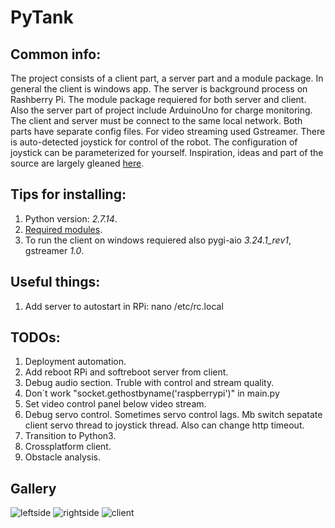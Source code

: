 # PyTank

## Common info:
The project consists of a client part, a server part and a module package.
In general the client is windows app. The server is background process on Rashberry Pi.
The module package requiered for both server and client.
Also the server part of project include ArduinoUno for charge monitoring.
The client and server must be connect to the same local network.
Both parts have separate config files. For video streaming used Gstreamer.
There is auto-detected joystick for control of the robot. The configuration of joystick can be parameterized for yourself.
Inspiration, ideas and part of the source are largely gleaned [here](https://habr.com/en/post/244407/).


## Tips for installing:
1. Python version: *2.7.14*.
2. [Required modules](../master/requirements.txt).
3. To run the client on windows requiered also pygi-aio *3.24.1_rev1*, gstreamer *1.0*.


## Useful things:
1. Add server to autostart in RPi: nano /etc/rc.local

## TODOs:
1. Deployment automation.
2. Add reboot RPi and softreboot server from client.
3. Debug audio section. Truble with control and stream quality.
4. Don`t work "socket.gethostbyname('raspberrypi')" in main.py
5. Set video control panel below video stream.
6. Debug servo control. Sometimes servo control lags. Mb switch sepatate client servo thread to joystick thread. Also can change http timeout.
7. Transition to Python3.
8. Crossplatform client.
8. Obstacle analysis.

## Gallery
![leftside](../master/images/tank_leftside.jpg)
![rightside](../master/images/tank_rightside.jpg)
![client](../master/images/clientscreen.PNG)


